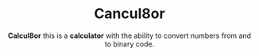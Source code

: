 <h1 align="center">Cancul8or</h1>
<div align="center"><b>Calcul8or</b> this is a <b>calculator</b> with the ability to convert numbers from and to binary code. </div>
